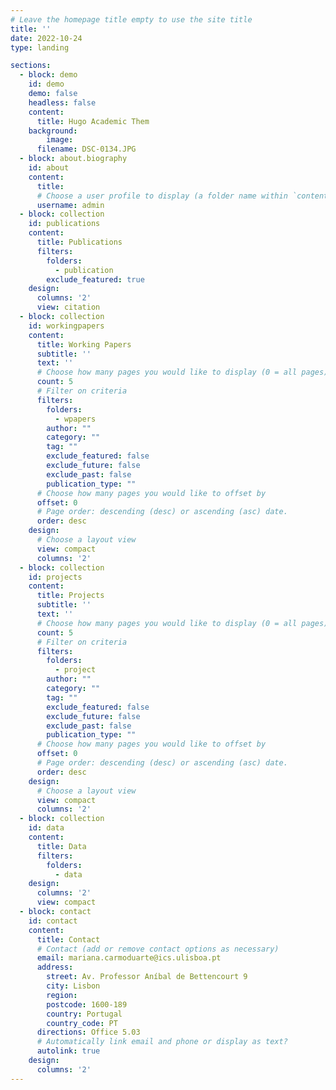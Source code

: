 ```yaml
---
# Leave the homepage title empty to use the site title
title: ''
date: 2022-10-24
type: landing

sections:
  - block: demo
    id: demo
    demo: false
    headless: false
    content:
      title: Hugo Academic Them
    background:
        image:
      filename: DSC-0134.JPG
  - block: about.biography
    id: about
    content:
      title: 
      # Choose a user profile to display (a folder name within `content/authors/`)
      username: admin
  - block: collection
    id: publications
    content:
      title: Publications
      filters:
        folders:
          - publication
        exclude_featured: true
    design:
      columns: '2'
      view: citation
  - block: collection
    id: workingpapers
    content:
      title: Working Papers
      subtitle: ''
      text: ''
      # Choose how many pages you would like to display (0 = all pages)
      count: 5
      # Filter on criteria
      filters:
        folders:
          - wpapers
        author: ""
        category: ""
        tag: ""
        exclude_featured: false
        exclude_future: false
        exclude_past: false
        publication_type: ""
      # Choose how many pages you would like to offset by
      offset: 0
      # Page order: descending (desc) or ascending (asc) date.
      order: desc
    design:
      # Choose a layout view
      view: compact
      columns: '2'    
  - block: collection
    id: projects
    content:
      title: Projects
      subtitle: ''
      text: ''
      # Choose how many pages you would like to display (0 = all pages)
      count: 5
      # Filter on criteria
      filters:
        folders:
          - project
        author: ""
        category: ""
        tag: ""
        exclude_featured: false
        exclude_future: false
        exclude_past: false
        publication_type: ""
      # Choose how many pages you would like to offset by
      offset: 0
      # Page order: descending (desc) or ascending (asc) date.
      order: desc
    design:
      # Choose a layout view
      view: compact
      columns: '2'
  - block: collection
    id: data
    content:
      title: Data
      filters:
        folders:
          - data
    design:
      columns: '2'
      view: compact
  - block: contact
    id: contact
    content:
      title: Contact
      # Contact (add or remove contact options as necessary)
      email: mariana.carmoduarte@ics.ulisboa.pt
      address:
        street: Av. Professor Aníbal de Bettencourt 9
        city: Lisbon
        region: 
        postcode: 1600-189
        country: Portugal
        country_code: PT
      directions: Office 5.03
      # Automatically link email and phone or display as text?
      autolink: true
    design:
      columns: '2'
---
```


